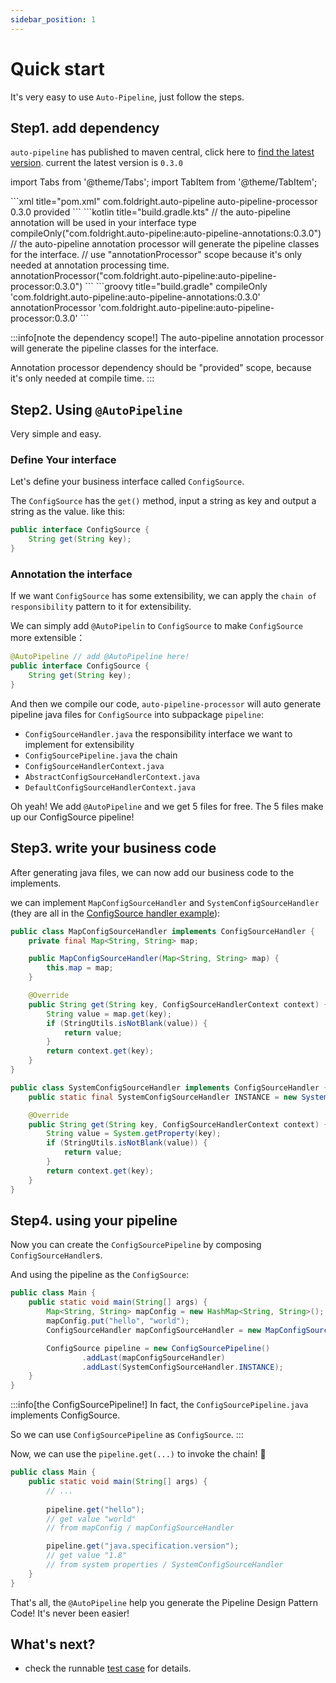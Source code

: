 ```yaml
---
sidebar_position: 1
---
```

# Quick start

It's very easy to use `Auto-Pipeline`, just follow the steps.

## Step1. add dependency

`auto-pipeline` has published to maven central, click here
to [find the latest version](https://search.maven.org/search?q=g:com.foldright.auto-pipeline). current the latest version is `0.3.0`


import Tabs from '@theme/Tabs';
import TabItem from '@theme/TabItem';

<Tabs>
  <TabItem value="Maven" label="Maven" default>
    ```xml title="pom.xml"
    <dependency>
        <groupId>com.foldright.auto-pipeline</groupId>
        <artifactId>auto-pipeline-processor</artifactId>
        <version>0.3.0</version>
        <scope>provided</scope>
    </dependency>
    ```
  </TabItem>
  <TabItem value="Gradle-Kotlin" label="Gradle (Kotlin DSL)">
    ```kotlin title="build.gradle.kts"
    // the auto-pipeline annotation will be used in your interface type
    compileOnly("com.foldright.auto-pipeline:auto-pipeline-annotations:0.3.0")
    // the auto-pipeline annotation processor will generate the pipeline classes for the interface.
    // use "annotationProcessor" scope because it's only needed at annotation processing time.
    annotationProcessor("com.foldright.auto-pipeline:auto-pipeline-processor:0.3.0")
    ```
  </TabItem>
  <TabItem value="Gradle-Gradle" label="Gradle (Groovy DSL)">
    ```groovy title="build.gradle"
    compileOnly 'com.foldright.auto-pipeline:auto-pipeline-annotations:0.3.0'
    annotationProcessor 'com.foldright.auto-pipeline:auto-pipeline-processor:0.3.0'
    ```
  </TabItem>
</Tabs>

:::info[note the dependency scope!]
The auto-pipeline annotation processor will generate the pipeline classes for the interface.

Annotation processor dependency should be "provided" scope, because it's only needed at compile time.
:::

## Step2. Using `@AutoPipeline`

Very simple and easy.

### Define Your interface
Let's define your business interface called `ConfigSource`.

The `ConfigSource` has the `get()` method, input a string as key and output a string as the value.
like this:

```java title="ConfigSource.java"
public interface ConfigSource {
    String get(String key);
}
```

### Annotation the interface

If we want `ConfigSource` has some extensibility, we can apply the `chain of responsibility` pattern to it for extensibility.

We can simply add `@AutoPipelin` to `ConfigSource` to make `ConfigSource` more extensible：

```java title="ConfigSource.java"
@AutoPipeline // add @AutoPipeline here!
public interface ConfigSource {
    String get(String key);
}
```

And then we compile our code, `auto-pipeline-processor` will auto generate pipeline java files for `ConfigSource` into subpackage `pipeline`:

- `ConfigSourceHandler.java` the responsibility interface we want to implement for extensibility
- `ConfigSourcePipeline.java` the chain
- `ConfigSourceHandlerContext.java`
- `AbstractConfigSourceHandlerContext.java`
- `DefaultConfigSourceHandlerContext.java`

Oh yeah! We add `@AutoPipeline` and we get 5 files for free. The 5 files make up our ConfigSource pipeline!

## Step3. write your business code

After generating java files, we can now add our business code to the implements.

we can implement `MapConfigSourceHandler` and `SystemConfigSourceHandler` (they are all in the [ConfigSource handler example](https://github.com/foldright/auto-pipeline/blob/main/auto-pipeline-examples/src/main/java/com/foldright/examples/config/handler)):

```java title="MapConfigSourceHandler.java"
public class MapConfigSourceHandler implements ConfigSourceHandler {
    private final Map<String, String> map;

    public MapConfigSourceHandler(Map<String, String> map) {
        this.map = map;
    }

    @Override
    public String get(String key, ConfigSourceHandlerContext context) {
        String value = map.get(key);
        if (StringUtils.isNotBlank(value)) {
            return value;
        }
        return context.get(key);
    }
}
```
```java title="SystemConfigSourceHandler.java"
public class SystemConfigSourceHandler implements ConfigSourceHandler {
    public static final SystemConfigSourceHandler INSTANCE = new SystemConfigSourceHandler();

    @Override
    public String get(String key, ConfigSourceHandlerContext context) {
        String value = System.getProperty(key);
        if (StringUtils.isNotBlank(value)) {
            return value;
        }
        return context.get(key);
    }
}
```

## Step4. using your pipeline

Now you can create the `ConfigSourcePipeline` by composing `ConfigSourceHandler`s.

And using the pipeline as the `ConfigSource`:

```java title="Main.java"
public class Main {
    public static void main(String[] args) {
        Map<String, String> mapConfig = new HashMap<String, String>();
        mapConfig.put("hello", "world");
        ConfigSourceHandler mapConfigSourceHandler = new MapConfigSourceHandler(mapConfig);

        ConfigSource pipeline = new ConfigSourcePipeline()
                .addLast(mapConfigSourceHandler)
                .addLast(SystemConfigSourceHandler.INSTANCE);    
    }
}
```

:::info[the ConfigSourcePipeline!]
In fact, the `ConfigSourcePipeline.java` implements ConfigSource.

So we can use `ConfigSourcePipeline` as `ConfigSource`.
:::

Now, we can use the `pipeline.get(...)` to invoke the chain! 🎉

```java title="Main.java"
public class Main {
    public static void main(String[] args) {
        // ...
        
        pipeline.get("hello");
        // get value "world"
        // from mapConfig / mapConfigSourceHandler

        pipeline.get("java.specification.version");
        // get value "1.8"
        // from system properties / SystemConfigSourceHandler
    }
}
```

That's all, the `@AutoPipeline` help you generate the Pipeline Design Pattern Code! It's never been easier!


## What's next?
- check the runnable [test case](https://github.com/foldright/auto-pipeline/blob/main/auto-pipeline-examples/src/test/java/com/foldright/examples/config/pipeline/ConfigSourceTest.kt) for details.
